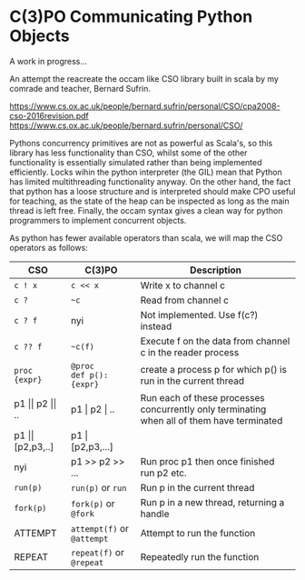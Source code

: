 # C(3)PO Communicating Python Objects  

A work in progress...

An attempt the reacreate the occam like CSO library built in scala by my comrade
 and teacher, Bernard Sufrin.
 
https://www.cs.ox.ac.uk/people/bernard.sufrin/personal/CSO/cpa2008-cso-2016revision.pdf
https://www.cs.ox.ac.uk/people/bernard.sufrin/personal/CSO/

Pythons concurrency primitives are not as powerful as Scala's, so this library
has less functionality than CSO, whilst some of the other functionality is
essentially simulated rather than being implemented efficiently. Locks 
wihin the python interpreter (the GIL) mean that Python has limited multithreading 
functionality anyway. On the other hand, the fact that python has a loose structure
and is interpreted should make CPO useful for teaching, as the state of the heap
can be inspected as long as the main thread is left free. Finally, the occam syntax 
gives a clean way for python programmers to implement concurrent objects.

As python has fewer available operators than scala, we will map the CSO operators
as follows:

| CSO              | C(3)PO         | Description             |            
|------------------|----------------|-------------------------|
| `c ! x`          | `c << x`       | Write x to channel c | 
| `c ?`            | `~c`           | Read from channel c |  
| `c ? f`          | nyi            | Not implemented. Use f(c?) instead |
| `c ?? f`         | `~c(f)`        | Execute f on the data from channel c in the reader process |
| `proc {expr}`    |<code>@proc<br/>def p(): {expr}</code> | create a process p for which p() is run in the current thread |
| p1 &#124;&#124; p2 &#124;&#124; .. | p1 &#124; p2 &#124; .. | Run each of these processes concurrently only terminating when all of them have terminated |
| p1 &#124;&#124; [p2,p3,..] | p1 &#124; [p2,p3,...] | |
| nyi              | p1 >> p2 >> ... | Run proc p1 then once finished run p2 etc. | 
| `run(p)`         | `run(p)`  or `run` | Run p in the current thread |
| `fork(p)`        | `fork(p)` or `@fork` | Run p in a new thread, returning a handle |
| ATTEMPT          | `attempt(f)` or `@attempt` | Attempt to run the function |
| REPEAT           | `repeat(f)` or `@repeat` | Repeatedly run the function |

